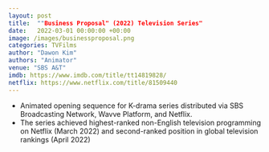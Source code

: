 ```yaml
---
layout: post
title:  ""Business Proposal" (2022) Television Series"
date:   2022-03-01 00:00:00 +00:00
image: /images/businessproposal.png
categories: TVFilms
author: "Dawon Kim"
authors: "Animator"
venue: "SBS A&T"
imdb: https://www.imdb.com/title/tt14819828/
netflix: https://www.netflix.com/title/81509440
---
```

* Animated opening sequence for K-drama series distributed via SBS Broadcasting Network, Wavve Platform, and Netflix.
* The series achieved highest-ranked non-English television programming on Netflix (March 2022) and second-ranked position
in global television rankings (April 2022)